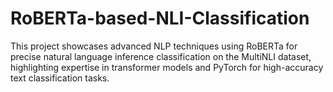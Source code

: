 # RoBERTa-based-NLI-Classification
This project showcases advanced NLP techniques using RoBERTa for precise natural language inference classification on the MultiNLI dataset, highlighting expertise in transformer models and PyTorch for high-accuracy text classification tasks.
